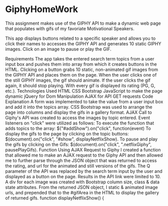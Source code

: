 # GiphyHomeWork

This assignment makes use of the GIPHY API to make a dynamic web page that populates with gifs of my favoriate Motivational Speakers.

This app displays buttons related to a specific speaker and allows you to click their names to accesses the GIPHY API and generates 10 static GIPHY images. Click on an image to pause or play the GIF.

Requirements
The app takes the entered search term topics from a user input box and pushes them into array from which it creates buttons in the HTML. Clicking on a button grabs 10 static, non-animated gif images from the GIPHY API and places them on the page.
When the user clicks one of the still GIPHY images, the gif should animate.
If the user clicks the gif again, it should stop playing.
With every gif is displayed its rating (PG, G, etc.).
Technologies Used
HTML
CSS Bootstrap
JavaScript to make the page dynamic
jQuery for Dom Manipulation
AJAX for API GET requests
Code Explanation
A form was implemented to take the value from a user input box and add it into the topics array.
CSS Bootstrap was used to arrange the page into columns and display the gifs in a gallery format.
AJAX Call to Giphy's API was created to access the images by topic entered.
Event listeners on "click" were utilized as follows:
To execute the function that adds topics to the array: $("#addShow").on("click", function(event)
To display the gifs to the page by clicking on the topic buttons: $(document).on("click", "#show", displayNetflixShow).
To pause and play the gifs by clicking on the Gifs: $(document).on("click", ".netflixGiphy", pausePlayGifs).
Function Using AJAX Request to Giphy
I created a function that allowed me to make an AJAX request to the Giphy API and then allowed me to further parse through the JSON object that was returned to access the rating, and url for the animated and still versions of the gifs.
The Q parameter of the API was replaced by the search term input by the user and displayed as a button on the page.
Results in the API link were limited to 10. A div for each image was created with Bootstrap column size, class & data state attributes. From the returned JSON object, I static & animated image urls, and prepended that to the #gifArea in the HTML to display the gallery of returned gifs.
 	function displayNetflixShow() {

	
